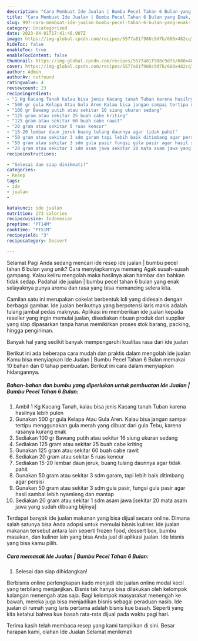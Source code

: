 ```yaml
---
description: "Cara Membuat Ide Jualan | Bumbu Pecel Tahan 6 Bulan yang Enak, Lezat"
title: "Cara Membuat Ide Jualan | Bumbu Pecel Tahan 6 Bulan yang Enak, Lezat"
slug: 997-cara-membuat-ide-jualan-bumbu-pecel-tahan-6-bulan-yang-enak-lezat
category: Uncategorized
date: 2023-04-01T17:41:48.907Z
image: https://img-global.cpcdn.com/recipes/5577a81f988c9d7b/680x482cq70/ide-jualan-bumbu-pecel-tahan-6-bulan-foto-resep-utama.jpg
hideToc: false
enableToc: true
enableTocContent: false
thumbnail: https://img-global.cpcdn.com/recipes/5577a81f988c9d7b/680x482cq70/ide-jualan-bumbu-pecel-tahan-6-bulan-foto-resep-utama.jpg
cover: https://img-global.cpcdn.com/recipes/5577a81f988c9d7b/680x482cq70/ide-jualan-bumbu-pecel-tahan-6-bulan-foto-resep-utama.jpg
author: Admin
authorAv: notfound
ratingvalue: 4
reviewcount: 23
recipeingredient:
- "1 Kg Kacang Tanah kalau bisa jenis Kacang tanah Tuban karena hasilnya lebih pulen"
- "500 gr gula Kelapa Atau Gula Aren Kalau bisa jangan sampai tertipu menggunakan gula merah yang dibuat dari gula Tebu karena rasanya kurang enak"
- "100 gr Bawang putih atau sekitar 16 siung ukuran sedang"
- "125 gram atau sekitar 25 buah cabe kriting"
- "125 gram atau sekitar 60 buah cabe rawit"
- "20 gram atau sekitar 5 ruas kencur"
- "15-20 lembar daun jeruk buang tulang daunnya agar tidak pahit"
- "50 gram atau sekitar 3 sdm garam tapi lebih baik ditimbang agar persisi"
- "50 gram atau sekitar 3 sdm gula pasir fungsi gula pasir agar hasil sambal lebih nyamleng dan mantap"
- "20 gram atau sekitar 1 sdm asam jawa sekitar 20 mata asam jawa yang sudah dibuang bijinya"
recipeinstructions:

- "Selesai dan siap dinikmati!"
categories:
- Resep
tags:
- ide
- jualan
- 

katakunci: ide jualan  
nutrition: 273 calories
recipecuisine: Indonesian
preptime: "PT14M"
cooktime: "PT51M"
recipeyield: "3"
recipecategory: Dessert

---
```



Selamat Pagi Anda sedang mencari ide resep ide jualan | bumbu pecel tahan 6 bulan yang unik? Cara menyiapkannya memang Agak susah-susah gampang. Kalau keliru mengolah maka hasilnya akan hambar dan bahkan tidak sedap. Padahal ide jualan | bumbu pecel tahan 6 bulan yang enak selayaknya punya aroma dan rasa yang bisa memancing selera kita.


Camilan satu ini merupakan cokelat berbentuk loli yang didesain dengan berbagai gambar. Ide jualan berikutnya yang berpotensi laris manis adalah tulang jambal pedas maknyus. Aplikasi ini memberikan ide jualan kepada reseller yang ingin memulai jualan, disediakan ribuan produk dari supplier yang siap dipasarkan tanpa harus memikirkan proses stok barang, packing, hingga pengiriman.

Banyak hal yang sedikit banyak mempengaruhi kualitas rasa dari ide jualan 

Berikut ini ada beberapa cara mudah dan praktis dalam mengolah ide jualan  Kamu bisa menyiapkan Ide Jualan | Bumbu Pecel Tahan 6 Bulan memakai 10 bahan dan 0 tahap pembuatan. Berikut ini cara dalam menyiapkan hidangannya.

<!--inarticleads1-->

##### Bahan-bahan dan bumbu yang diperlukan untuk pembuatan Ide Jualan | Bumbu Pecel Tahan 6 Bulan:

1. Ambil 1 Kg Kacang Tanah, kalau bisa jenis Kacang tanah Tuban karena hasilnya lebih pulen
1. Gunakan 500 gr gula Kelapa Atau Gula Aren. Kalau bisa jangan sampai tertipu menggunakan gula merah yang dibuat dari gula Tebu, karena rasanya kurang enak
1. Sediakan 100 gr Bawang putih atau sekitar 16 siung ukuran sedang
1. Sediakan 125 gram atau sekitar 25 buah cabe kriting
1. Gunakan 125 gram atau sekitar 60 buah cabe rawit
1. Sediakan 20 gram atau sekitar 5 ruas kencur
1. Sediakan 15-20 lembar daun jeruk, buang tulang daunnya agar tidak pahit
1. Gunakan 50 gram atau sekitar 3 sdm garam, tapi lebih baik ditimbang agar persisi
1. Gunakan 50 gram atau sekitar 3 sdm gula pasir, fungsi gula pasir agar hasil sambal lebih nyamleng dan mantap
1. Sediakan 20 gram atau sekitar 1 sdm asam jawa [sekitar 20 mata asam jawa yang sudah dibuang bijinya]


Terdapat banyak ide jualan makanan yang bisa dijual secara online. Dimana salah satunya bisa Anda adopsi untuk memulai bisnis kuliner. Ide jualan makanan tersebut antara lain seperti frozen food, dessert box, bumbu masakan, dan kuliner lain yang bisa Anda jual di aplikasi jualan. Ide bisnis yang bisa kamu pilih. 

<!--inarticleads2-->

##### Cara memasak Ide Jualan | Bumbu Pecel Tahan 6 Bulan:


1. Selesai dan siap dihidangkan!

Berbisnis online perlengkapan kado menjadi ide jualan online modal kecil yang terbilang menjanjikan. Bisnis tak hanya bisa dilakukan oleh kelompok kalangan menengah atas saja. Bagi kelompok masyarakat menengah ke bawah, mereka juga bisa menjadikan bisnis sebagai peraduan nasib. Ide jualan di rumah yang laris pertama adalah bisnis kue basah. Seperti yang kita ketahui bahwa kue basah rata-rata dijual pada waktu pagi hari. 

Terima kasih telah membaca resep yang kami tampilkan di sini. Besar harapan kami, olahan Ide Jualan  Selamat menikmati
